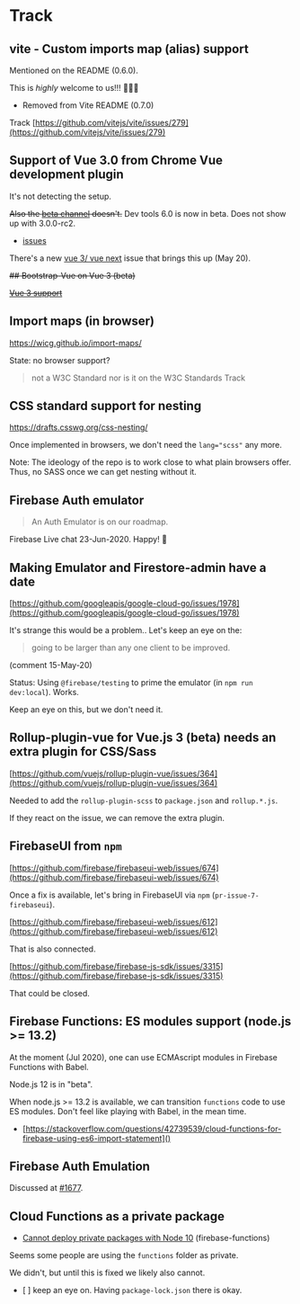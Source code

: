 # Track

## vite - Custom imports map (alias) support

Mentioned on the README (0.6.0). 

This is *highly* welcome to us!!! 🎉🎊🍬

- Removed from Vite README (0.7.0)

Track [https://github.com/vitejs/vite/issues/279](https://github.com/vitejs/vite/issues/279)


## Support of Vue 3.0 from Chrome Vue development plugin

It's not detecting the setup.

<strike>Also the [beta channel](https://chrome.google.com/webstore/detail/vuejs-devtools/ljjemllljcmogpfapbkkighbhhppjdbg) doesn't.</strike> Dev tools 6.0 is now in beta. Does not show up with 3.0.0-rc2.

- [issues](https://github.com/vuejs/vue-devtools/issues)

There's a new [vue 3/ vue next](https://github.com/vuejs/vue-devtools/issues/1199) issue that brings this up (May 20).


<strike>
## Bootstrap-Vue on Vue 3 (beta)

[Vue 3 support](https://github.com/bootstrap-vue/bootstrap-vue/issues/5196)</strike>


## Import maps (in browser)

https://wicg.github.io/import-maps/

State: no browser support?

>not a W3C Standard nor is it on the W3C Standards Track


## CSS standard support for nesting

https://drafts.csswg.org/css-nesting/

Once implemented in browsers, we don't need the `lang="scss"` any more.

Note: The ideology of the repo is to work close to what plain browsers offer. Thus, no SASS once we can get nesting without it.


## Firebase Auth emulator

>An Auth Emulator is on our roadmap.

Firebase Live chat 23-Jun-2020.  Happy!  🦋


## Making Emulator and Firestore-admin have a date

[https://github.com/googleapis/google-cloud-go/issues/1978](https://github.com/googleapis/google-cloud-go/issues/1978)

It's strange this would be a problem.. Let's keep an eye on the:

>going to be larger than any one client to be improved.

(comment 15-May-20)

Status: Using `@firebase/testing` to prime the emulator (in `npm run dev:local`). Works.

Keep an eye on this, but we don't need it.

## Rollup-plugin-vue for Vue.js 3 (beta) needs an extra plugin for CSS/Sass

[https://github.com/vuejs/rollup-plugin-vue/issues/364](https://github.com/vuejs/rollup-plugin-vue/issues/364)

Needed to add the `rollup-plugin-scss` to `package.json` and `rollup.*.js`.

If they react on the issue, we can remove the extra plugin.


## FirebaseUI from `npm`

[https://github.com/firebase/firebaseui-web/issues/674](https://github.com/firebase/firebaseui-web/issues/674)

Once a fix is available, let's bring in FirebaseUI via `npm` (`pr-issue-7-firebaseui`).

[https://github.com/firebase/firebaseui-web/issues/612](https://github.com/firebase/firebaseui-web/issues/612)

That is also connected.

[https://github.com/firebase/firebase-js-sdk/issues/3315](https://github.com/firebase/firebase-js-sdk/issues/3315)

That could be closed.


## Firebase Functions: ES modules support (node.js >= 13.2)

At the moment (Jul 2020), one can use ECMAscript modules in Firebase Functions with Babel.

Node.js 12 is in "beta". 

When node.js >= 13.2 is available, we can transition `functions` code to use ES modules. Don't feel like playing with Babel, in the mean time.

- [https://stackoverflow.com/questions/42739539/cloud-functions-for-firebase-using-es6-import-statement]()


## Firebase Auth Emulation

Discussed at [#1677](https://github.com/firebase/firebase-tools/issues/1677).


## Cloud Functions as a private package

- [Cannot deploy private packages with Node 10](https://github.com/firebase/firebase-functions/issues/607) (firebase-functions)
  
Seems some people are using the `functions` folder as private.

We didn't, but until this is fixed we likely also cannot.

- [ ] keep an eye on. Having `package-lock.json` there is okay.

